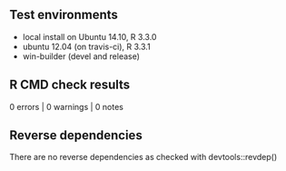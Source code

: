 ## Test environments
* local install on Ubuntu 14.10, R 3.3.0
* ubuntu 12.04 (on travis-ci), R 3.3.1
* win-builder (devel and release)

## R CMD check results

0 errors | 0 warnings | 0 notes

## Reverse dependencies

There are no reverse dependencies as checked with devtools::revdep()

